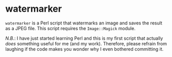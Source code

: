 watermarker
===========

`watermarker` is a Perl script that watermarks an image and saves the result as a JPEG file. This script requires the `Image::Magick` module.

*N.B.*: I have just started learning Perl and this is my first script that actually *does* something useful for me (and my work). Therefore, please refrain from laughing if the code makes you wonder why I even bothered committing it.